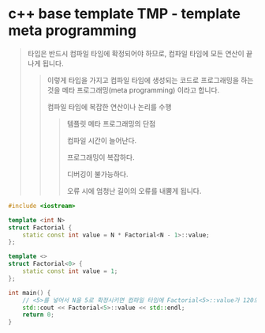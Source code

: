 # c++ base template TMP - template meta programming

> 타입은 반드시 컴파일 타임에 확정되어야 하므로, 컴파일 타임에 모든 연산이 끝나게 됩니다.
>
> > 이렇게 타입을 가지고 컴파일 타임에 생성되는 코드로 프로그래밍을 하는 것을 메타 프로그래밍(meta programming) 이라고 합니다.
> >
> > 컴파일 타임에 복잡한 연산이나 논리를 수행
> >
> > > 템플릿 메타 프로그래밍의 단점
> > >
> > > 컴파일 시간이 늘어난다.
> > >
> > > 프로그래밍이 복잡하다.
> > >
> > > 디버깅이 불가능하다.
> > >
> > > 오류 시에 엄청난 길이의 오류를 내뿜게 됩니다.

```cpp
#include <iostream>

template <int N>
struct Factorial {
    static const int value = N * Factorial<N - 1>::value;
};

template <>
struct Factorial<0> {
    static const int value = 1;
};

int main() {
    // <5>를 넣어서 N을 5로 확정시키면 컴파일 타임에 Factorial<5>::value가 120으로 확정된다.
    std::cout << Factorial<5>::value << std::endl;
    return 0;
}
```
